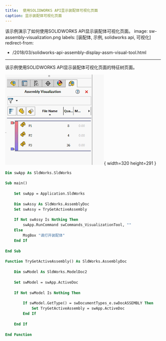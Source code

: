 ```yaml
---
title:  使用SOLIDWORKS API显示装配体可视化页面
caption: 显示装配体可视化页面
---
```

 该示例演示了如何使用SOLIDWORKS API显示装配体可视化页面。
image: sw-assembly-visualization.png
labels: [装配体, 示例, solidworks api, 可视化]
redirect-from:
  - /2018/03/solidworks-api-assembly-display-assm-visual-tool.html
---

该示例使用SOLIDWORKS API显示装配体可视化页面的特征树页面。

![装配体可视化特征管理器选项卡](sw-assembly-visualization.png){ width=320 height=291 }

```vb
Dim swApp As SldWorks.SldWorks

Sub main()

    Set swApp = Application.SldWorks
        
    Dim swAssy As SldWorks.AssemblyDoc
    Set swAssy = TryGetActiveAssembly
    
    If Not swAssy Is Nothing Then
        swApp.RunCommand swCommands_VisualizationTool, ""
    Else
        MsgBox "请打开装配体"
    End If
    
End Sub

Function TryGetActiveAssembly() As SldWorks.AssemblyDoc
    
    Dim swModel As SldWorks.ModelDoc2
    
    Set swModel = swApp.ActiveDoc
    
    If Not swModel Is Nothing Then
        
        If swModel.GetType() = swDocumentTypes_e.swDocASSEMBLY Then
            Set TryGetActiveAssembly = swApp.ActiveDoc
        End If
        
    End If
    
End Function
```


